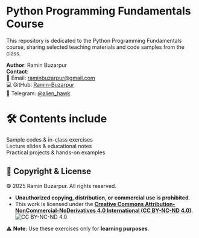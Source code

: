 # Python Programming Fundamentals Course
This repository is dedicated to the Python Programming Fundamentals course, sharing selected teaching materials and code samples from the class.  

**Author**: Ramin Buzarpur  
**Contact**:  
📧 Email: raminbuzarpur@gmail.com  
💻 GitHub: [Ramin-Buzarpur](https://github.com/Ramin-Buzarpur)  
📱 Telegram: [@alien_hawk](https://t.me/alien_hawk)  

# 🛠 Contents include
  Sample codes & in-class exercises  
  Lecture slides & educational notes  
  Practical projects & hands-on examples

## 📜 Copyright & License  
© 2025 Ramin Buzarpur. All rights reserved.  
- **Unauthorized copying, distribution, or commercial use is prohibited**.  
- This work is licensed under the **[Creative Commons Attribution-NonCommercial-NoDerivatives 4.0 International (CC BY-NC-ND 4.0)](https://creativecommons.org/licenses/by-nc-nd/4.0/)**.  
  ![CC BY-NC-ND 4.0](https://licensebuttons.net/l/by-nc-nd/4.0/88x31.png)  

⚠️ **Note**: Use these exercises only for **learning purposes**.
